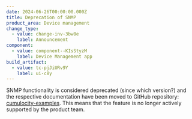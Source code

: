 ```yaml
---
date: 2024-06-26T00:00:00.000Z
title: Deprecation of SNMP
product_area: Device management
change_type:
  - value: change-inv-3bw8e
    label: Announcement
component:
  - value: component--KIsStyzM
    label: Device Management app
build_artifact:
  - value: tc-pjJiURv9Y
    label: ui-c8y
---
```

SNMP functionality is considered deprecated (since which version?) and the respective documentation have been moved to GitHub repository: [cumulocity-examples](https://github.com/SoftwareAG/cumulocity-examples/snmp). This means that the feature is no longer actively supported by the product team.